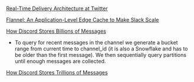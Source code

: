 [Real-Time Delivery Architecture at Twitter](https://www.infoq.com/presentations/Real-Time-Delivery-Twitter/)

[Flannel: An Application-Level Edge Cache to Make Slack Scale](https://slack.engineering/flannel-an-application-level-edge-cache-to-make-slack-scale/)

[How Discord Stores Billions of Messages](https://discord.com/blog/how-discord-stores-billions-of-messages)
- To query for recent messages in the channel we generate a bucket range from current time to channel_id (it is also a Snowflake and has to be older than the first message). We then sequentially query partitions until enough messages are collected.

[How Discord Stores Trillions of Messages](https://discord.com/blog/how-discord-stores-trillions-of-messages)
